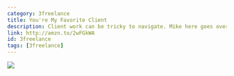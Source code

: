 ```yaml
---
category: 3freelance
title: You're My Favorite Client
description: Client work can be tricky to navigate. Mike here goes over his ways to build connections with his clients.
link: http://amzn.to/2wFGkWA
id: 3freelance
tags: [3freelance]
---
```

<a target="_blank"  href="https://www.amazon.com/gp/product/1937557146/ref=as_li_tl?ie=UTF8&camp=1789&creative=9325&creativeASIN=1937557146&linkCode=as2&tag=compassofdesi-20&linkId=379e09289cbfc51fe09ff750c04f38ff"><img border="0" src="//ws-na.amazon-adsystem.com/widgets/q?_encoding=UTF8&MarketPlace=US&ASIN=1937557146&ServiceVersion=20070822&ID=AsinImage&WS=1&Format=_SL250_&tag=compassofdesi-20" ></a><img src="//ir-na.amazon-adsystem.com/e/ir?t=compassofdesi-20&l=am2&o=1&a=1937557146" width="1" height="1" border="0" alt="" style="border:none !important; margin:0px !important;" />
